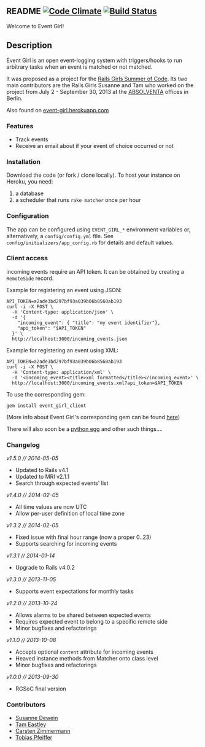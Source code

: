 ## README [![Code Climate](https://codeclimate.com/github/Absolventa/event_girl.png)](https://codeclimate.com/github/Absolventa/event_girl) [![Build Status](https://travis-ci.org/Absolventa/event_girl.png?branch=master)](https://travis-ci.org/Absolventa/event_girl)

Welcome to Event Girl!

## Description

Event Girl is an open event-logging system
with triggers/hooks to run arbitrary tasks when an event is
matched or not matched.

It was proposed as a project for the [Rails Girls Summer of Code](http://railsgirlssummerofcode.org/).
Its two main contributors are the Rails Girls Susanne and Tam who
worked on the project from July 2 - September 30, 2013
at the [ABSOLVENTA](http://www.absolventa.de) offices in Berlin.

Also found on [event-girl.herokuapp.com](event-girl.herokuapp.com)



### Features

- Track events
- Receive an email about if your event of choice occurred or not

### Installation
Download the code (or fork / clone locally). To host your instance
on Heroku, you need:

1. a database
2. a scheduler that runs ``rake matcher`` once per hour

### Configuration

The app can be configured using ``EVENT_GIRL_*`` environment variables
or, alternatively, a ``config/config.yml`` file. See ``config/initializers/app_config.rb``
for details and default values.


### Client access

incoming events require an API token. It can be obtained by
creating a ``RemoteSide`` record.

Example for registering an event using JSON:

    API_TOKEN=a2ade3bd297bf93a039b06b8560ab193
    curl -i -X POST \
      -H 'Content-type: application/json' \
      -d '{
        "incoming_event": { "title": "my event identifier"},
        "api_token": "$API_TOKEN"
      }' \
      http://localhost:3000/incoming_events.json


Example for registering an event using XML:

    API_TOKEN=a2ade3bd297bf93a039b06b8560ab193
    curl -i -X POST \
      -H 'Content-type: application/xml' \
      -d '<incoming_event><title>xml formatted</title></incoming_event>' \
      http://localhost:3000/incoming_events.xml?api_token=$API_TOKEN

To use the corresponding gem:

`gem install event_girl_client`

(More info about Event Girl's corresponding gem can
be found [here](https://github.com/Absolventa/event_girl_client))

There will also soon be a [python egg](https://github.com/berlintam/event_girl_client_python) and other such things....

### Changelog

*v1.5.0 // 2014-05-05*
* Updated to Rails v4.1
* Updated to MRI v2.1.1
* Search through expected events' list

*v1.4.0 // 2014-02-05*
* All time values are now UTC
* Allow per-user definition of local time zone

*v1.3.2 // 2014-02-05*
* Fixed issue with final hour range (now a proper 0..23)
* Supports searching for incoming events

*v1.3.1 // 2014-01-14*
* Upgrade to Rails v4.0.2

*v1.3.0 // 2013-11-05*
* Supports event expectations for monthly tasks

*v1.2.0 // 2013-10-24*
* Allows alarms to be shared between expected events
* Requires expected event to belong to a specific remote side
* Minor bugfixes and refactorings

*v1.1.0 // 2013-10-08*
* Accepts optional ``content`` attribute for incoming events
* Heaved instance methods from Matcher onto class level
* Minor bugfixes and refactorings

*v1.0.0 // 2013-09-30*
* RGSoC final version

### Contributors

- [Susanne Dewein](https://github.com/FrauBienenstich)
- [Tam Eastley](https://github.com/berlintam)
- [Carsten Zimmermann](https://github.com/carpodaster)
- [Tobias Pfeiffer](https://github.com/PragTob)

